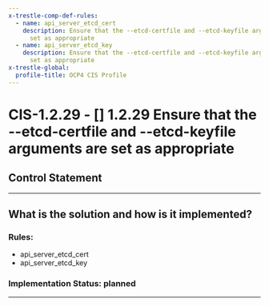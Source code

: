 ```yaml
---
x-trestle-comp-def-rules:
  - name: api_server_etcd_cert
    description: Ensure that the --etcd-certfile and --etcd-keyfile arguments are
      set as appropriate
  - name: api_server_etcd_key
    description: Ensure that the --etcd-certfile and --etcd-keyfile arguments are
      set as appropriate
x-trestle-global:
  profile-title: OCP4 CIS Profile
---
```


# CIS-1.2.29 - \[\] 1.2.29 Ensure that the --etcd-certfile and --etcd-keyfile arguments are set as appropriate

## Control Statement

______________________________________________________________________

## What is the solution and how is it implemented?

<!-- For implementation status enter one of: implemented, partial, planned, alternative, not-applicable -->

<!-- Note that the list of rules under ### Rules: is read-only and changes will not be captured after assembly to JSON -->

### Rules:

  - api_server_etcd_cert
  - api_server_etcd_key

### Implementation Status: planned

______________________________________________________________________
